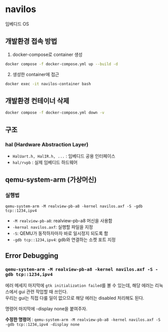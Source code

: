 # navilos
임베디드 OS

## 개발환경 접속 방법
1. docker-compose로 container 생성
```bash
docker compose -f docker-compose.yml up --build -d
```
2. 생성한 container에 접근
```bash
docker exec -it navilos-container bash
```

## 개발환경 컨테이너 삭제
```bash
docker compose -f docker-compose.yml down -v
```

## 구조
### hal (Hardware Abstraction Layer)
- `HalUart.h, HalIR.h, ...` : 임베디드 공용 인터페이스
- `hal/rvpb` : 실제 임베디드 하드웨어

## qemu-system-arm (가상머신)
### 실행법
```
qemu-system-arm -M realview-pb-a8 -kernel navilos.axf -S -gdb tcp::1234,ipv4
```
- `-M realview-pb-a8`: realview-pb-a8 머신을 사용함
- `-kernal navilos.axf`: 실행할 파일을 지정
- `-S`: QEMU가 동작하자마자 바로 일시정지 되도록 함
- `-gdb tcp::1234,ipv4`: gdb와 연결하는 소켓 포트 지정


## Error Debugging
### `qemu-system-arm -M realview-pb-a8 -kernel navilos.axf -S -gdb tcp::1234,ipv4` 

에러 메세지 마지막에 `gtk initialization failed`를 볼 수 있는데, 해당 에러는 리눅스에서 gui 관련 작업할 때 쓰인다.  
우리는 gui는 직접 다룰 일이 없으므로 해당 에러는 disabled 처리해도 된다.

명령어 마지막에 -display none을 붙여주자.

**수정한 명령어** : `qemu-system-arm -M realview-pb-a8 -kernel navilos.axf -S -gdb tcp::1234,ipv4 -display none`

